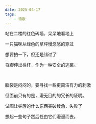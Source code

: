 ```yaml
---
date: 2025-04-17
tags:
	- 诗歌
---
```


站在二楼的红色砖墙，呆呆地看地上

一只猫咪从绿色的草坪慢悠悠的穿过

想要拍一下，但还是错过了

将脚伸出栏杆，作为一种安全的逃离。

<br/>

脑袋是闷闷的，要寻找一些更简洁有力的刺激

但面前只有的是，漫无目的的冗长的证明。

试图让尖厉的什么东西突破棱角，失败了

想起一些句子然后任由它们漫漫而去。